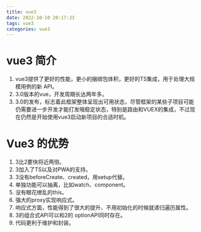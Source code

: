 ```yaml
---
title: vue3
date: 2022-10-10 20:17:33
tags: vue3
categories: vue3
---
```

# vue3 简介
1. vue3提供了更好的性能，更小的捆绑包体积，更好的TS集成，用于处理大规模用例的新 API。
2. 3.0版本的vue，开发周期长达两年多。
3. 3.0的发布，标志着此框架整体呈现出可用状态，尽管框架的某些子项目可能仍需要进一步开发才能打发哦稳定状态，特别是路由和VUEX的集成，不过现在仍然是开始使用vue3启动新项目的合适时机。
# Vue3 的优势
1. 3比2要快将近两倍。
2. 3加入了TS以及对PWA的支持。
3. 3没有beforeCreate、created，用setup代替。
4. 单独功能可以抽离，比如watch、component。
5. 没有眼花缭乱的this。
6. 强大的proxy实现响应式。
7. 响应式方面，性能得到了很大的提升、不用初始化的时候就递归遍历属性。
8. 3的组合式API可以和2的 optionAPI同时存在。
9. 代码更利于维护和封装。